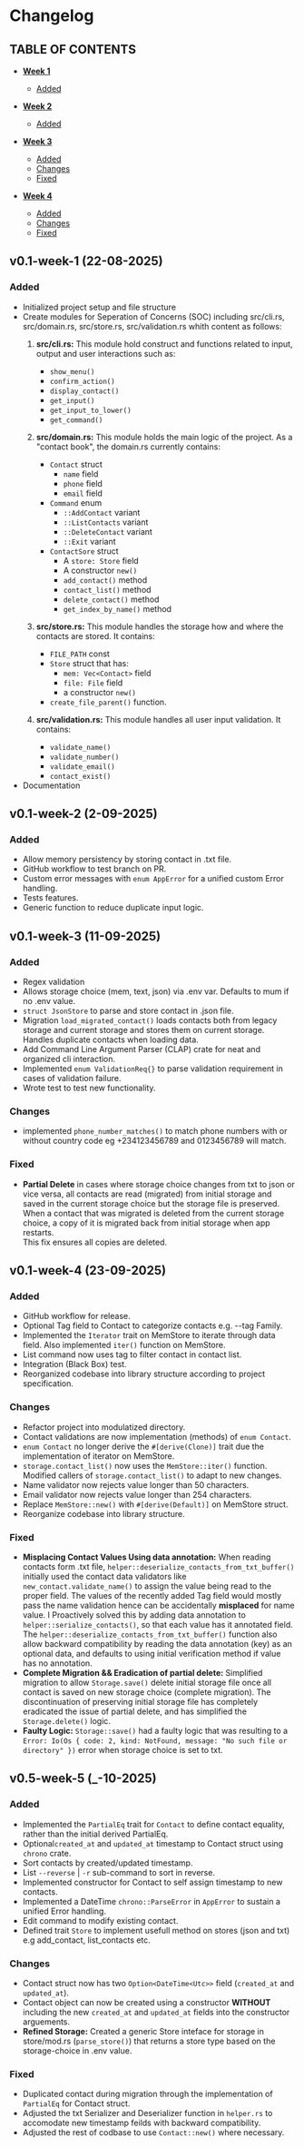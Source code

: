 # Changelog

## TABLE OF CONTENTS
* [**Week 1**](#v01-week-1-22-08-2025)
    - [Added](#added)

* [**Week 2**](#v01-week-2-2-09-2025)
    - [Added](#added-1)

* [**Week 3**](#v01-week-3-11-09-2025)
    - [Added](#added-2)
    - [Changes](#changes)
    - [Fixed](#fixed)

* [**Week 4**](#v01-week-4-23-09-2025)
    - [Added](#added-3)
    - [Changes](#changes-1)
    - [Fixed](#fixed-1)



## v0.1-week-1 (22-08-2025)

<!--
Added: For new features.

Changed: For changes in existing functionality.

Fixed: For bug fixes.

Removed: For deprecated or removed features.
 -->

### Added
- Initialized project setup and file structure
- Create modules for Seperation of Concerns (SOC) including src/cli.rs, src/domain.rs, src/store.rs, src/validation.rs whith content as follows:
    1. **src/cli.rs:**
    This module hold construct and functions related to input, output and user interactions such as:
        - `show_menu()`
        - `confirm_action()`
        - `display_contact()`
        - `get_input()`
        - `get_input_to_lower()`
        - `get_command()`
    
    2. **src/domain.rs:**
    This module holds the main logic of the project. As a "contact book", the domain.rs currently contains:
        - `Contact` struct
            - `name` field
            - `phone` field
            - `email` field
        - `Command` enum
            - `::AddContact` variant
            - `::ListContacts` variant
            - `::DeleteContact` variant
            - `::Exit` variant
        - `ContactSore` struct
            - A `store: Store` field
            - A constructor `new()`
            - `add_contact()` method
            - `contact_list()` method
            - `delete_contact()` method
            - `get_index_by_name()` method
    3. **src/store.rs:**
    This module handles the storage how and where the contacts are stored. It contains:
        - `FILE_PATH` const
        - `Store` struct that has:
            - `mem: Vec<Contact>` field
            - `file: File` field
            - a constructor `new()`
        - `create_file_parent()` function.
    4. **src/validation.rs:** 
    This module handles all user input validation. It contains:
        - `validate_name()`
        - `validate_number()`
        - `validate_email()`
        - `contact_exist()`
- Documentation


## v0.1-week-2 (2-09-2025)

### Added
- Allow memory persistency by storing contact in .txt file.
- GitHub workflow to test branch on PR.
- Custom error messages with `enum AppError` for a unified custom Error handling.
- Tests features.
- Generic function to reduce duplicate input logic.


## v0.1-week-3 (11-09-2025)

### Added
- Regex validation
- Allows storage choice (mem, text, json) via .env var. Defaults to mum if no .env value.
- `struct JsonStore` to parse and store contact in .json file.
- Migration `load_migrated_contact()` loads contacts both from legacy storage and current storage and stores them on current storage. Handles duplicate contacts when loading data.
- Add Command Line Argument Parser (CLAP) crate for neat and organized cli interaction.
- Implemented `enum ValidationReq{}` to parse validation requirement in cases of validation failure.
- Wrote test to test new functionality.

### Changes
- implemented `phone_number_matches()` to match phone numbers with or without country code eg +234123456789 and 0123456789 will match.

### Fixed
- **Partial Delete** in cases where storage choice changes from txt to json or vice versa, all contacts are read (migrated) from initial storage and saved in the current storage choice but the storage file is preserved. When a contact that was migrated is deleted from the current storage choice, a copy of it is migrated back from initial storage when app restarts.  
This fix ensures all copies are deleted.



## v0.1-week-4 (23-09-2025)

### Added
- GitHub workflow for release.
- Optional Tag field to Contact to categorize contacts e.g. --tag Family.
- Implemented the `Iterator` trait on MemStore to iterate through data field. Also implemented `iter()` function on MemStore.
- List command now uses tag to filter contact in contact list.
- Integration (Black Box) test.
- Reorganized codebase into library structure according to project specification.



### Changes
- Refactor project into modulatized directory.
- Contact validations are now implementation (methods) of `enum Contact`.
- `enum Contact` no longer derive the `#[derive(Clone)]` trait due the implementation of iterator on MemStore.
- `storage.contact_list()` now uses the `MemStore::iter()` function. Modified callers of `storage.contact_list()` to adapt to new changes.
- Name validator now rejects value longer than 50 characters.
- Email validator now rejects value longer than 254 characters.
- Replace `MemStore::new()` with `#[derive(Default)]` on MemStore struct.
- Reorganize codebase into library structure.


### Fixed
- **Misplacing Contact Values Using data annotation:** When reading contacts form .txt file, `helper::deserialize_contacts_from_txt_buffer()` initially used the contact data validators like `new_contact.validate_name()` to assign the value being read to the proper field. The values of the recently added Tag field would mostly pass the name validation hence can be accidentally **misplaced** for name value. I Proactively solved this by adding data annotation to `helper::serialize_contacts()`, so that each value has it annotated field. The `helper::deserialize_contacts_from_txt_buffer()` function also allow backward compatibility by reading the data annotation (key) as an optional data, and defaults to using initial verification method if value has no annotation.
- **Complete Migration && Eradication of partial delete:** Simplified migration to allow `Storage.save()` delete initial storage file once all contact is saved on new storage choice (complete migration). The discontinuation of preserving initial storage file has completely eradicated the issue of partial delete, and has simplified the `Storage.delete()` logic.
- **Faulty Logic:** `Storage::save()` had a faulty logic that was resulting to a `Error: Io(Os { code: 2, kind: NotFound, message: "No such file or directory" })` error when storage choice is set to txt.



## v0.5-week-5 (_-10-2025)

### Added
- Implemented the `PartialEq` trait for `Contact` to define contact equality, rather than the initial derived PartialEq.
- Optional`created_at` and `updated_at` timestamp to Contact struct using `chrono` crate.
- Sort contacts by created/updated timestamp.
- List `--reverse` | `-r` sub-command to sort in reverse.
- Implemented constructor for Contact to self assign timestamp to new contacts.
- Implemented a DateTime `chrono::ParseError` in `AppError` to sustain a unified Error handling.
- Edit command to modify existing contact.
- Defined trait `Store` to implement usefull method on stores (json and txt) e.g add_contact, list_contacts etc.



### Changes
- Contact struct now has two `Option<DateTime<Utc>>` field (`created_at` and `updated_at`).
- Contact object can now be created using a constructor **WITHOUT** including the new `created_at` and `updated_at` fields into the constructor arguements.
- **Refined Storage:** Created a generic Store inteface for storage in store/mod.rs (`parse_store()`) that returns a store type based on the storage-choice in .env value.


### Fixed
- Duplicated contact during migration through the implementation of `PartialEq` for Contact struct.
- Adjusted the txt Serializer and Deserializer function in `helper.rs` to accomodate new timestamp feilds with backward compatibility.
- Adjusted the rest of codbase to use `Contact::new()` where necessary.